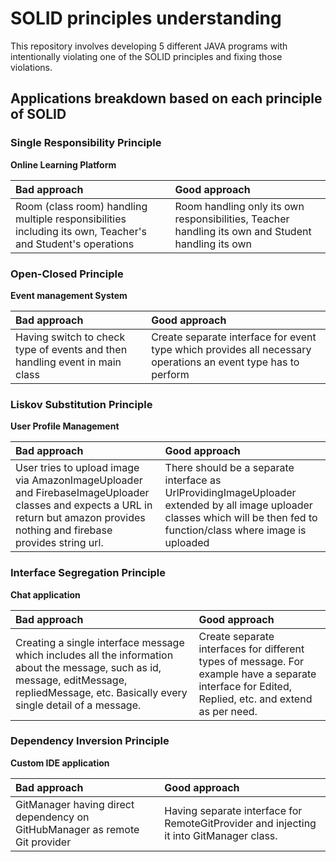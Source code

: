 # SOLID principles understanding
This repository involves developing 5 different JAVA programs with intentionally violating one
of the SOLID principles and fixing those violations.

## Applications breakdown based on each principle of SOLID

### Single Responsibility Principle
**Online Learning Platform** 

| Bad approach                                                                                               | Good approach                                                                                      |
|:-----------------------------------------------------------------------------------------------------------|:---------------------------------------------------------------------------------------------------|
| Room (class room) handling multiple responsibilities including its own, Teacher's and Student's operations | Room handling only its own responsibilities, Teacher handling its own and Student handling its own |

### Open-Closed Principle
**Event management System**

| Bad approach                                                                | Good approach                                                                                                 |
|:----------------------------------------------------------------------------|:--------------------------------------------------------------------------------------------------------------|
| Having switch to check type of events and then handling event in main class | Create separate interface for event type which provides all necessary operations an event type has to perform |

### Liskov Substitution Principle
**User Profile Management**

| Bad approach                                                                                                                                                                   | Good approach                                                                                                                                                             |
|:-------------------------------------------------------------------------------------------------------------------------------------------------------------------------------|:--------------------------------------------------------------------------------------------------------------------------------------------------------------------------|
| User tries to upload image via AmazonImageUploader and FirebaseImageUploader classes and expects a URL in return but amazon provides nothing and firebase provides string url. | There should be a separate interface as UrlProvidingImageUploader extended by all image uploader classes which will be then fed to function/class where image is uploaded |

### Interface Segregation Principle
**Chat application**

| Bad approach                                                                                                                                                                                 | Good approach                                                                                                                                      |
|:---------------------------------------------------------------------------------------------------------------------------------------------------------------------------------------------|:---------------------------------------------------------------------------------------------------------------------------------------------------|
| Creating a single interface message which includes all the information about the message, such as id, message, editMessage, repliedMessage, etc. Basically every single detail of a message. | Create separate interfaces for different types of message. For example have a separate interface for Edited, Replied, etc. and extend as per need. |

### Dependency Inversion Principle
**Custom IDE application**

| Bad approach                                                                | Good approach                                                                           |
|:----------------------------------------------------------------------------|:----------------------------------------------------------------------------------------|
| GitManager having direct dependency on GitHubManager as remote Git provider | Having separate interface for RemoteGitProvider and injecting it into GitManager class. |
